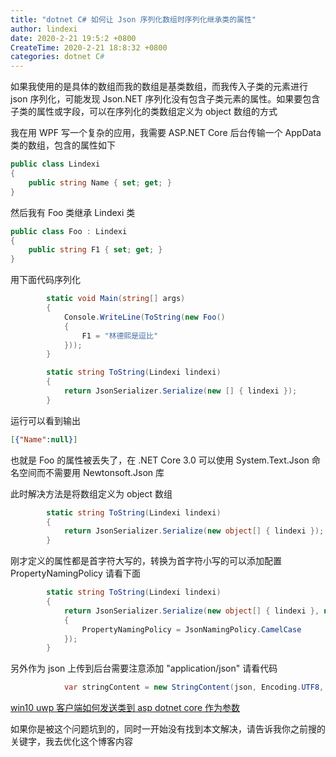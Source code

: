 ```yaml
---
title: "dotnet C# 如何让 Json 序列化数组时序列化继承类的属性"
author: lindexi
date: 2020-2-21 19:5:2 +0800
CreateTime: 2020-2-21 18:8:32 +0800
categories: dotnet C#
---
```


如果我使用的是具体的数组而我的数组是基类数组，而我传入子类的元素进行 json 序列化，可能发现 Json.NET 序列化没有包含子类元素的属性。如果要包含子类的属性或字段，可以在序列化的类数组定义为 object 数组的方式

<!--more-->


<!-- 发布 -->

我在用 WPF 写一个复杂的应用，我需要 ASP.NET Core 后台传输一个 AppData 类的数组，包含的属性如下

```csharp
public class Lindexi
{
	public string Name { set; get; }
}
```

然后我有 Foo 类继承 Lindexi 类


```csharp
public class Foo : Lindexi
{
	public string F1 { set; get; }
}
```

用下面代码序列化

```csharp
        static void Main(string[] args)
        {
            Console.WriteLine(ToString(new Foo()
            {
                F1 = "林德熙是逗比"
            }));
        }

        static string ToString(Lindexi lindexi)
        {
            return JsonSerializer.Serialize(new [] { lindexi });
        }
```

运行可以看到输出

```json
[{"Name":null}]
```

也就是 Foo 的属性被丢失了，在 .NET Core 3.0 可以使用 System.Text.Json 命名空间而不需要用 Newtonsoft.Json 库

此时解决方法是将数组定义为 object 数组

```csharp
        static string ToString(Lindexi lindexi)
        {
            return JsonSerializer.Serialize(new object[] { lindexi });
        }
```

刚才定义的属性都是首字符大写的，转换为首字符小写的可以添加配置 PropertyNamingPolicy 请看下面

```csharp
        static string ToString(Lindexi lindexi)
        {
            return JsonSerializer.Serialize(new object[] { lindexi }, new JsonSerializerOptions()
            {
                PropertyNamingPolicy = JsonNamingPolicy.CamelCase
            });
        }
```

另外作为 json 上传到后台需要注意添加 "application/json" 请看代码

```csharp
            var stringContent = new StringContent(json, Encoding.UTF8, "application/json");
```

[win10 uwp 客户端如何发送类到 asp dotnet core 作为参数](https://blog.lindexi.com/post/win10-uwp-%E5%AE%A2%E6%88%B7%E7%AB%AF%E5%A6%82%E4%BD%95%E5%8F%91%E9%80%81%E7%B1%BB%E5%88%B0-asp-dotnet-core-%E4%BD%9C%E4%B8%BA%E5%8F%82%E6%95%B0.html )

如果你是被这个问题坑到的，同时一开始没有找到本文解决，请告诉我你之前搜的关键字，我去优化这个博客内容


